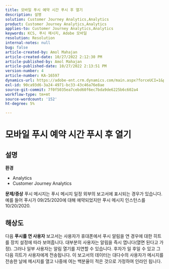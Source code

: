 ```yaml
---
title: 모바일 푸시 예약 시간 푸시 후 열기
description: 설명
solution: Customer Journey Analytics,Analytics
product: Customer Journey Analytics,Analytics
applies-to: Customer Journey Analytics,Analytics
keywords: KCS, 푸시 메시지, Adobe 모바일
resolution: Resolution
internal-notes: null
bug: false
article-created-by: Amol Mahajan
article-created-date: 10/27/2022 2:12:30 PM
article-published-by: Amol Mahajan
article-published-date: 10/27/2022 2:13:51 PM
version-number: 4
article-number: KA-16597
dynamics-url: https://adobe-ent.crm.dynamics.com/main.aspx?forceUCI=1&pagetype=entityrecord&etn=knowledgearticle&id=776f6962-0156-ed11-bba2-6045bd006793
exl-id: 90ca93d6-3a24-4971-bc33-43c46a76e8ae
source-git-commit: 7f0f5035ea7cebd60f6ec7bda9de6225b6c602a4
workflow-type: tm+mt
source-wordcount: '152'
ht-degree: 5%

---
```


# 모바일 푸시 예약 시간 푸시 후 열기

## 설명

<b>환경</b>
- Analytics
- Customer Journey Analytics

<b>문제/증상</b>
푸시 메시지는 푸시 메시지 일정 외부의 보고서에 표시되는 경우가 있습니다. 예를 들어 푸시가 09/25/2020에 대해 예약되었지만 푸시 메시지 인스턴스를 10/20/2020.


## 해상도


다음 <b>푸시를 연 사용자</b> 보고서는 사용자가 휴대폰에서 푸시 알림을 연 경우에 대한 히트를 장치 설정에 따라 보여줍니다. 대부분의 사용자는 알림을 즉시 엽니다(열면 된다고 가정). 그러나 일부 사용자는 알림 열기를 지연할 수 있습니다. 후자가 일 후일 수 있고 그 다음 히트가 사용자에게 전송됩니다. 이 보고서의 데이터는 대다수의 사용자가 메시지를 전송한 날에 메시지를 열고 나중에 여는 백분율이 적은 것으로 가정하여 인라인 됩니다.
